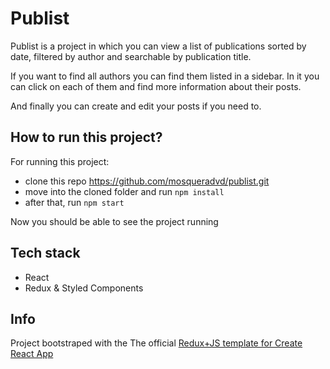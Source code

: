 # Publist

Publist is a project in which you can view a list of publications sorted by date, filtered by author and searchable by publication title.

If you want to find all authors you can find them listed in a sidebar. In it you can click on each
of them and find more information about their posts.

And finally you can create and edit your posts if you need to.

## How to run this project?

For running this project:

- clone this repo https://github.com/mosqueradvd/publist.git
- move into the cloned folder and run `npm install`
- after that, run `npm start`

Now you should be able to see the project running

## Tech stack

- React
- Redux
  & Styled Components
  
 ## Info 
 
Project bootstraped with the The official [Redux+JS template for Create React App](https://github.com/reduxjs/cra-template-redux)
